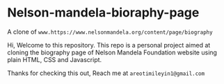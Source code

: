 # Nelson-mandela-bioraphy-page
A clone of `www.https://www.nelsonmandela.org/content/page/biography`

Hi, Welcome to this repository.
This repo is a personal project aimed at cloning the biography page of Nelson Mandela Foundation website 
using plain HTML, CSS and Javascript.

Thanks for checking this out,
Reach me at `areotimileyin1@gmail.com`

